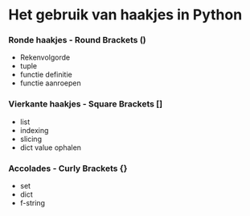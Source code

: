 # Het gebruik van haakjes in Python

### Ronde haakjes - Round Brackets ()

* Rekenvolgorde
* tuple
* functie definitie
* functie aanroepen

### Vierkante haakjes - Square Brackets []

* list
* indexing
* slicing
* dict value ophalen

### Accolades - Curly Brackets {}

* set
* dict
* f-string